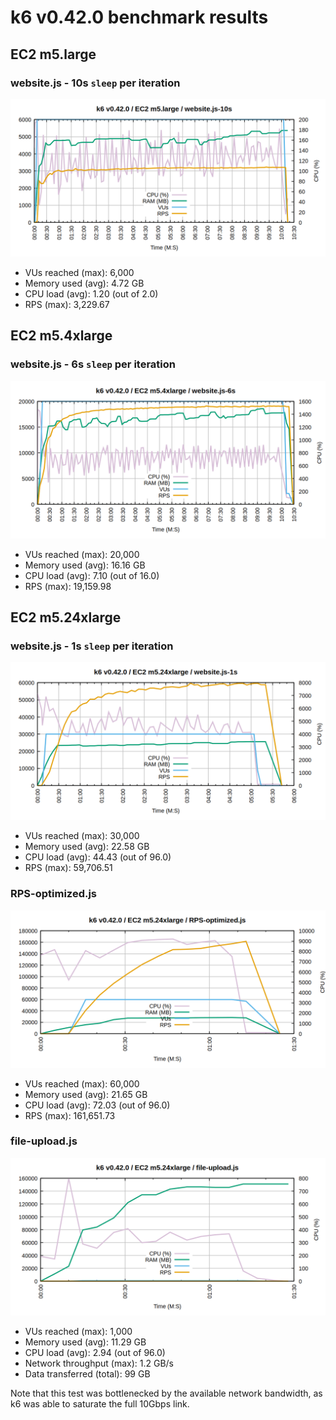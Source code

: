 # k6 v0.42.0 benchmark results

## EC2 m5.large

### website.js - 10s `sleep` per iteration

![k6 v0.42.0 / EC2 m5.large / website.js-10s](m5.large-website.js-10s.png "k6 v0.42.0 / EC2 m5.large / website.js-10s")

- VUs reached (max): 6,000
- Memory used (avg): 4.72 GB
- CPU load (avg): 1.20 (out of 2.0)
- RPS (max): 3,229.67


## EC2 m5.4xlarge

### website.js - 6s `sleep` per iteration

![k6 v0.42.0 / EC2 m5.4xlarge / website.js-6s](m5.4xlarge-website.js-6s.png "k6 v0.42.0 / EC2 m5.4xlarge / website.js-6s")

- VUs reached (max): 20,000
- Memory used (avg): 16.16 GB
- CPU load (avg): 7.10 (out of 16.0)
- RPS (max): 19,159.98


## EC2 m5.24xlarge

### website.js - 1s `sleep` per iteration

![k6 v0.42.0 / EC2 m5.24xlarge / website.js-1s](m5.24xlarge-website.js-1s.png "k6 v0.42.0 / EC2 m5.24xlarge / website.js-1s")

- VUs reached (max): 30,000
- Memory used (avg): 22.58 GB
- CPU load (avg): 44.43 (out of 96.0)
- RPS (max): 59,706.51


### RPS-optimized.js

![k6 v0.42.0 / EC2 m5.24xlarge / RPS-optimized.js](m5.24xlarge-RPS-optimized.js.png "k6 v0.42.0 / EC2 m5.24xlarge / RPS-optimized.js")

- VUs reached (max): 60,000
- Memory used (avg): 21.65 GB
- CPU load (avg): 72.03 (out of 96.0)
- RPS (max): 161,651.73


### file-upload.js

![k6 v0.42.0 / EC2 m5.24xlarge / file-upload.js](m5.24xlarge-file-upload.js.png "k6 v0.42.0 / EC2 m5.24xlarge / file-upload.js")

- VUs reached (max): 1,000
- Memory used (avg): 11.29 GB
- CPU load (avg): 2.94 (out of 96.0)
- Network throughput (max): 1.2 GB/s
- Data transferred (total): 99 GB

Note that this test was bottlenecked by the available network bandwidth, as k6 was able to saturate the full 10Gbps link.
